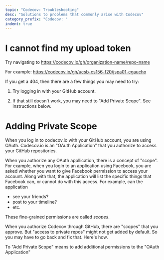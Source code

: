 ```yaml
---
topic: "Codecov: Troubleshooting"
desc: "Solutions to problems that commonly arise with Codecov"
category_prefix: "Codecov: "
indent: true
---
```


# I cannot find my upload token

Try navigating to <https://codecov.io/gh/organization-name/repo-name>

For example: <https://codecov.io/gh/ucsb-cs156-f20/jspa01-cgaucho>

If you get a 404, then there are a few things you may need to try:

1. Try logging in with your GitHub account.

2. If that still doesn't work, you may need to "Add Private Scope".  See instructions below.


# Adding Private Scope

When you log in to codecov.io with your GitHub account, you are using OAuth.   Codecov.io is
an "OAuth Application" that you authorize to access your GitHub repositories.

When you authorize any OAuth appllication, there is a concept of "scope".  For example, when
you login to an application using Facebook, you are asked whether you want to give Facebook
permission to access your account.  Along with that, the application will list the specific
things that Facebook can, or cannot do with this access. For example, can the application
* see your friends?
* post to your timeline?
* etc.

These fine-grained permissions are called *scopes*.

When you authorize Codecov through GitHub, there are "scopes" that you approve.
But  "access to private repos" might not get added by default.  So you may have to go
back and fix that.  Here's how.


To "Add Private Scope" means to add additional permissions to the "OAuth Application" 
